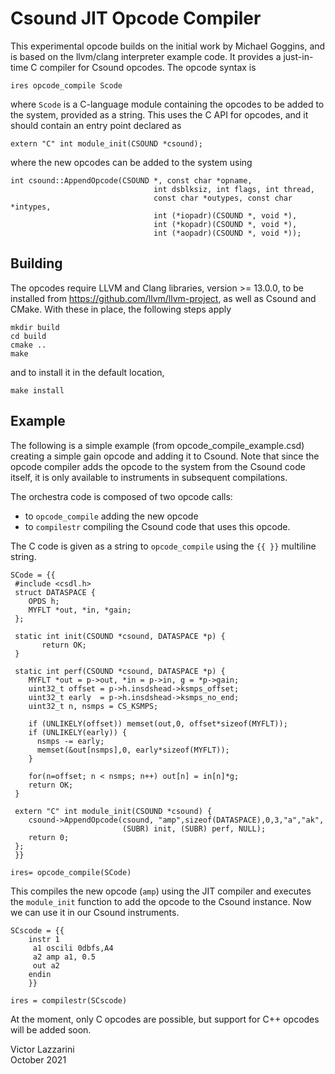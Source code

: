 Csound JIT Opcode Compiler
============

This experimental opcode builds on the initial work by Michael Goggins, and is based on the
llvm/clang interpreter example code. It provides a just-in-time C compiler for Csound opcodes.
The opcode syntax is

```
ires opcode_compile Scode
```

where `Scode` is a C-language module containing the opcodes to be added to the system,
provided as a string. This uses the C API for opcodes, and it should contain an entry point declared as

```
extern "C" int module_init(CSOUND *csound); 
```

where the new opcodes can be added to the system using

```
int csound::AppendOpcode(CSOUND *, const char *opname,
                                int dsblksiz, int flags, int thread,
                                const char *outypes, const char *intypes,
                                int (*iopadr)(CSOUND *, void *),
                                int (*kopadr)(CSOUND *, void *),
                                int (*aopadr)(CSOUND *, void *));
```


Building
------

The opcodes require LLVM and Clang libraries, version >= 13.0.0, to be installed from
https://github.com/llvm/llvm-project, as well as Csound and CMake. With these in place,
the following steps apply

```
mkdir build
cd build
cmake ..
make 
```

and to install it in the default location, 

```
make install
```

Example
------

The following is a simple example (from opcode_compile_example.csd) creating a simple gain opcode and
adding it to Csound. Note that since the opcode compiler adds the opcode to the system from the Csound
code itself, it is only available to instruments in subsequent compilations.

The orchestra code is composed of two opcode calls:

- to `opcode_compile` adding the new opcode
- to `compilestr` compiling the Csound code that uses this opcode.

The C code is given as a string to `opcode_compile` using the `{{ }}` multiline
string.

```
SCode = {{
 #include <csdl.h>
 struct DATASPACE {
    OPDS h;
    MYFLT *out, *in, *gain;
 };

 static int init(CSOUND *csound, DATASPACE *p) {
       return OK;
 }

 static int perf(CSOUND *csound, DATASPACE *p) {
    MYFLT *out = p->out, *in = p->in, g = *p->gain;
    uint32_t offset = p->h.insdshead->ksmps_offset;
    uint32_t early  = p->h.insdshead->ksmps_no_end;
    uint32_t n, nsmps = CS_KSMPS;

    if (UNLIKELY(offset)) memset(out,0, offset*sizeof(MYFLT));
    if (UNLIKELY(early)) {
      nsmps -= early;
      memset(&out[nsmps],0, early*sizeof(MYFLT));
    }

    for(n=offset; n < nsmps; n++) out[n] = in[n]*g;
    return OK;
 }

 extern "C" int module_init(CSOUND *csound) {
    csound->AppendOpcode(csound, "amp",sizeof(DATASPACE),0,3,"a","ak",
                         (SUBR) init, (SUBR) perf, NULL);
    return 0;
 };
 }}

ires= opcode_compile(SCode)
```

This compiles the new opcode (`amp`) using the JIT compiler and executes the `module_init` function to add
the opcode to the Csound instance. Now we can use it in our Csound instruments.

```
SCscode = {{
    instr 1
     a1 oscili 0dbfs,A4
     a2 amp a1, 0.5
     out a2
    endin
    }}

ires = compilestr(SCscode)
```

At the moment, only C opcodes are possible, but support for C++ opcodes will be added soon.

Victor Lazzarini  
October 2021
